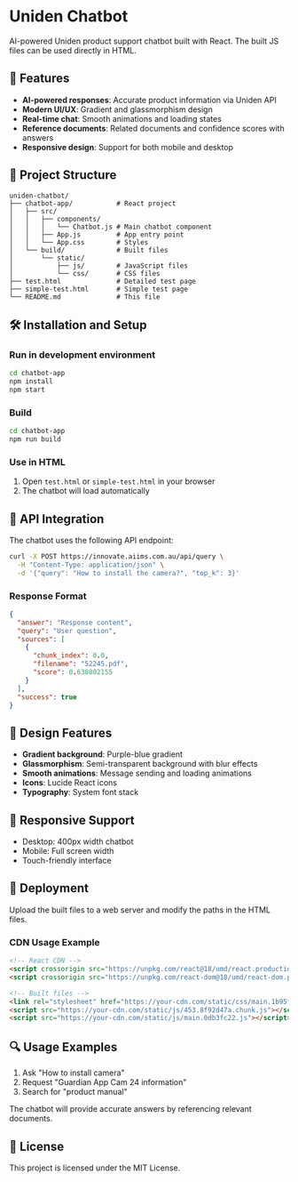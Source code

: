 # Uniden Chatbot

AI-powered Uniden product support chatbot built with React. The built JS files can be used directly in HTML.

## 🚀 Features

- **AI-powered responses**: Accurate product information via Uniden API
- **Modern UI/UX**: Gradient and glassmorphism design
- **Real-time chat**: Smooth animations and loading states
- **Reference documents**: Related documents and confidence scores with answers
- **Responsive design**: Support for both mobile and desktop

## 📁 Project Structure

```
uniden-chatbot/
├── chatbot-app/           # React project
│   ├── src/
│   │   ├── components/
│   │   │   └── Chatbot.js # Main chatbot component
│   │   ├── App.js         # App entry point
│   │   └── App.css        # Styles
│   └── build/             # Built files
│       └── static/
│           ├── js/        # JavaScript files
│           └── css/       # CSS files
├── test.html              # Detailed test page
├── simple-test.html       # Simple test page
└── README.md              # This file
```

## 🛠️ Installation and Setup

### Run in development environment

```bash
cd chatbot-app
npm install
npm start
```

### Build

```bash
cd chatbot-app
npm run build
```

### Use in HTML

1. Open `test.html` or `simple-test.html` in your browser
2. The chatbot will load automatically

## 🔧 API Integration

The chatbot uses the following API endpoint:

```bash
curl -X POST https://innovate.aiims.com.au/api/query \
  -H "Content-Type: application/json" \
  -d '{"query": "How to install the camera?", "top_k": 3}'
```

### Response Format

```json
{
  "answer": "Response content",
  "query": "User question",
  "sources": [
    {
      "chunk_index": 0.0,
      "filename": "52245.pdf",
      "score": 0.630802155
    }
  ],
  "success": true
}
```

## 🎨 Design Features

- **Gradient background**: Purple-blue gradient
- **Glassmorphism**: Semi-transparent background with blur effects
- **Smooth animations**: Message sending and loading animations
- **Icons**: Lucide React icons
- **Typography**: System font stack

## 📱 Responsive Support

- Desktop: 400px width chatbot
- Mobile: Full screen width
- Touch-friendly interface

## 🚀 Deployment

Upload the built files to a web server and modify the paths in the HTML files.

### CDN Usage Example

```html
<!-- React CDN -->
<script crossorigin src="https://unpkg.com/react@18/umd/react.production.min.js"></script>
<script crossorigin src="https://unpkg.com/react-dom@18/umd/react-dom.production.min.js"></script>

<!-- Built files -->
<link rel="stylesheet" href="https://your-cdn.com/static/css/main.1b95f591.css">
<script src="https://your-cdn.com/static/js/453.8f92d47a.chunk.js"></script>
<script src="https://your-cdn.com/static/js/main.0db3fc22.js"></script>
```

## 🔍 Usage Examples

1. Ask "How to install camera"
2. Request "Guardian App Cam 24 information"
3. Search for "product manual"

The chatbot will provide accurate answers by referencing relevant documents.

## 📄 License

This project is licensed under the MIT License.